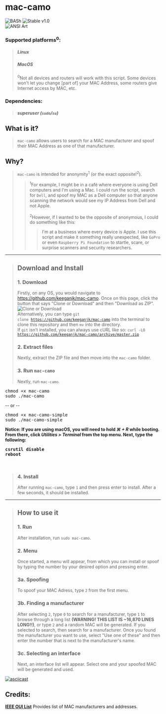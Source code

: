 # mac-camo
![BASh](https://img.shields.io/badge/bash--5A5A5A.svg) ![Stable v1.0](https://img.shields.io/badge/stable-v1.0-orange.svg) <br />
![ANSI Art](https://github.com/keeganjk/mac-camo/blob/master/images/ansi-art.jpg "ANSI Art")
  
### Supported platforms<sup>0</sup>:
> <h5>Linux</h5>
> <h5>MacOS</h5>
> <sup>0</sup>Not all devices and routers will work with this script. Some devices won't let you change [part of] your MAC Address, some routers give Internet access by MAC, etc.
### Dependencies:
> <h5>superuser (<code>sudo</code>/<code>su</code>)</h5>
 
## What is it?
> <code>mac-camo</code> allows users to search for a MAC manufacturer and spoof their MAC Address as one of that manufacturer.
## Why?
> <code>mac-camo</code> is intended for anonymity<sup>1</sup> (or the exact opposite!<sup>2</sup>). <br />
> > <sup>1</sup>For example, I might be in a café where everyone is using Dell computers and I'm using a Mac. I could run the script, search for <code>Dell</code>, and spoof my MAC as a Dell computer so that anyone scanning the network would see my IP Address from Dell and not Apple. <br /> <br />
> > <sup>2</sup>However, if I wanted to be the opposite of anonymous, I could do something like this:
> > > I'm at a business where every device is Apple. I use this script and make it something really unexpected, like <code>GoPro</code> or even <code>Raspberry Pi Foundation</code> to startle, scare, or surprise scanners and security researchers. 

<hr>

> ## Download and Install
> ### 1. Download
> Firstly, on any OS, you would navigate to https://github.com/keeganjk/mac-camo. Once on this page, click the button that says "Clone or Download" and then "Download as ZIP".
> <br />
> ![Clone or Download](https://github.com/keeganjk/mac-camo/blob/master/images/clone-or-download.gif?raw=true "")
> <br />
> Alternatively, you can type <code>git clone https://github.com/keeganjk/mac-camo</code> into the terminal to 
> clone this repository and then <code>mv</code> into the directory. <br />
> If <code>git</code> isn't installed, you can always use cURL like so: 
> <code>curl -LO https://github.com/keeganjk/mac-camo/archive/master.zip</code>
> ### 2. Extract files
> Nextly, extract the ZIP file and then move into the <code>mac-camo</code> folder.
> ### 3. Run <code>mac-camo</code>
> Nextly, run <code>mac-camo</code>.
<pre>
chmod +x mac-camo
sudo ./mac-camo
</pre>
-- or --
<pre>
chmod +x mac-camo-simple
sudo ./mac-camo-simple
</pre>
<b>Notice: If you are using macOS, you will need to hold <i>⌘ + R</i> while booting. From there, click <i>Utilities > Terminal</i> from the top menu. Next, type the following:
<pre>
csrutil disable
reboot
</pre>
</b><br/>
> ### 4. Install
> After running <code>mac-camo</code>, type <code>1</code> and then press enter to install.
> After a few seconds, it should be installed.
 
<hr>
 
> ## How to use it
> ### 1. Run
> After installation, run <code>sudo mac-camo</code>.
> ### 2. Menu
> Once started, a menu will appear, from which you can install or spoof by typing the number by your desired option and pressing enter.
> ### 3a. Spoofing
> To spoof your MAC Adress, type <code>2</code> from the first menu.
> ### 3b. Finding a manufacturer
> After selecting <code>2</code>, type <code>0</code> to search for a manufacturer, type <code>1</code> to browse through a long list <b>(WARNING! THIS LIST IS ~16,870 LINES LONG!!)</b>, or type `2` and a random MAC will be generated. If you selected to search, then search for a manufacturer. Once you found the manufacturer you want to use, select "Use one of these" and then enter the number that is next to the manufacturer's name.
> ### 3c. Selecting an interface
> Next, an interface list will appear. Select one and your spoofed MAC will be generated and used.

[![asciicast](https://asciinema.org/a/c6cxac6qln0ibc6s0rohylnx3.png)](https://asciinema.org/a/c6cxac6qln0ibc6s0rohylnx3)

## Credits:
<b>[IEEE OUI List](http://standards-oui.ieee.org/oui.txt "IEEE OUI LIST")</b> Provides list of MAC manufacturers and addresses. <br/>
